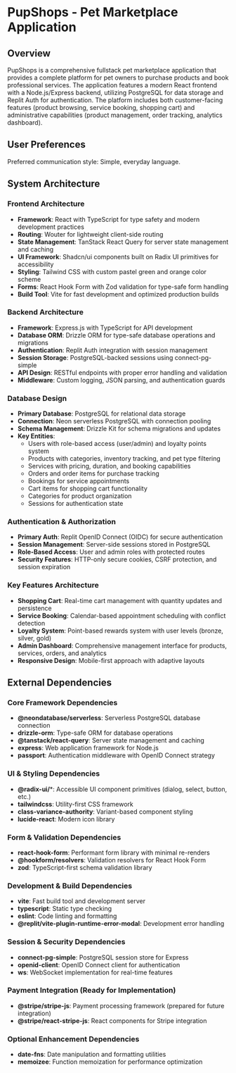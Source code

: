 # PupShops - Pet Marketplace Application

## Overview

PupShops is a comprehensive fullstack pet marketplace application that provides a complete platform for pet owners to purchase products and book professional services. The application features a modern React frontend with a Node.js/Express backend, utilizing PostgreSQL for data storage and Replit Auth for authentication. The platform includes both customer-facing features (product browsing, service booking, shopping cart) and administrative capabilities (product management, order tracking, analytics dashboard).

## User Preferences

Preferred communication style: Simple, everyday language.

## System Architecture

### Frontend Architecture
- **Framework**: React with TypeScript for type safety and modern development practices
- **Routing**: Wouter for lightweight client-side routing
- **State Management**: TanStack React Query for server state management and caching
- **UI Framework**: Shadcn/ui components built on Radix UI primitives for accessibility
- **Styling**: Tailwind CSS with custom pastel green and orange color scheme
- **Forms**: React Hook Form with Zod validation for type-safe form handling
- **Build Tool**: Vite for fast development and optimized production builds

### Backend Architecture
- **Framework**: Express.js with TypeScript for API development
- **Database ORM**: Drizzle ORM for type-safe database operations and migrations
- **Authentication**: Replit Auth integration with session management
- **Session Storage**: PostgreSQL-backed sessions using connect-pg-simple
- **API Design**: RESTful endpoints with proper error handling and validation
- **Middleware**: Custom logging, JSON parsing, and authentication guards

### Database Design
- **Primary Database**: PostgreSQL for relational data storage
- **Connection**: Neon serverless PostgreSQL with connection pooling
- **Schema Management**: Drizzle Kit for schema migrations and updates
- **Key Entities**:
  - Users with role-based access (user/admin) and loyalty points system
  - Products with categories, inventory tracking, and pet type filtering
  - Services with pricing, duration, and booking capabilities
  - Orders and order items for purchase tracking
  - Bookings for service appointments
  - Cart items for shopping cart functionality
  - Categories for product organization
  - Sessions for authentication state

### Authentication & Authorization
- **Primary Auth**: Replit OpenID Connect (OIDC) for secure authentication
- **Session Management**: Server-side sessions stored in PostgreSQL
- **Role-Based Access**: User and admin roles with protected routes
- **Security Features**: HTTP-only secure cookies, CSRF protection, and session expiration

### Key Features Architecture
- **Shopping Cart**: Real-time cart management with quantity updates and persistence
- **Service Booking**: Calendar-based appointment scheduling with conflict detection
- **Loyalty System**: Point-based rewards system with user levels (bronze, silver, gold)
- **Admin Dashboard**: Comprehensive management interface for products, services, orders, and analytics
- **Responsive Design**: Mobile-first approach with adaptive layouts

## External Dependencies

### Core Framework Dependencies
- **@neondatabase/serverless**: Serverless PostgreSQL database connection
- **drizzle-orm**: Type-safe ORM for database operations
- **@tanstack/react-query**: Server state management and caching
- **express**: Web application framework for Node.js
- **passport**: Authentication middleware with OpenID Connect strategy

### UI & Styling Dependencies
- **@radix-ui/***: Accessible UI component primitives (dialog, select, button, etc.)
- **tailwindcss**: Utility-first CSS framework
- **class-variance-authority**: Variant-based component styling
- **lucide-react**: Modern icon library

### Form & Validation Dependencies
- **react-hook-form**: Performant form library with minimal re-renders
- **@hookform/resolvers**: Validation resolvers for React Hook Form
- **zod**: TypeScript-first schema validation library

### Development & Build Dependencies
- **vite**: Fast build tool and development server
- **typescript**: Static type checking
- **eslint**: Code linting and formatting
- **@replit/vite-plugin-runtime-error-modal**: Development error handling

### Session & Security Dependencies
- **connect-pg-simple**: PostgreSQL session store for Express
- **openid-client**: OpenID Connect client for authentication
- **ws**: WebSocket implementation for real-time features

### Payment Integration (Ready for Implementation)
- **@stripe/stripe-js**: Payment processing framework (prepared for future integration)
- **@stripe/react-stripe-js**: React components for Stripe integration

### Optional Enhancement Dependencies
- **date-fns**: Date manipulation and formatting utilities
- **memoizee**: Function memoization for performance optimization